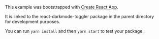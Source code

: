 This example was bootstrapped with [Create React App](https://github.com/facebook/create-react-app).

It is linked to the react-darkmode-toggler package in the parent directory for development purposes.

You can run `yarn install` and then `yarn start` to test your package.
